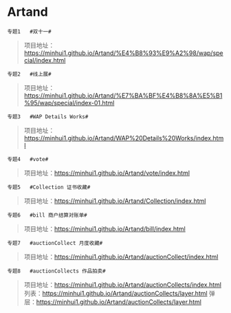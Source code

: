 # Artand

`专题1   #双十一#`
>项目地址：https://minhui1.github.io/Artand/%E4%B8%93%E9%A2%98/wap/special/index.html

`专题2   #线上展#`
>项目地址：https://minhui1.github.io/Artand/%E7%BA%BF%E4%B8%8A%E5%B1%95/wap/special/index-01.html

`专题3   #WAP Details Works#`
>项目地址：https://minhui1.github.io/Artand/WAP%20Details%20Works/index.html

`专题4   #vote#`
>项目地址：https://minhui1.github.io/Artand/vote/index.html

`专题5   #Collection 证书收藏#`
>项目地址：https://minhui1.github.io/Artand/Collection/index.html

`专题6   #bill 商户结算对账单#`
>项目地址：https://minhui1.github.io/Artand/bill/index.html

`专题7   #auctionCollect 月度收藏#`
>项目地址：https://minhui1.github.io/Artand/auctionCollect/index.html

`专题8   #auctionCollects 作品拍卖#`
>项目地址：https://minhui1.github.io/Artand/auctionCollects/index.html
>列表：https://minhui1.github.io/Artand/auctionCollects/layer.html
>弹层：https://minhui1.github.io/Artand/auctionCollects/layer.html



